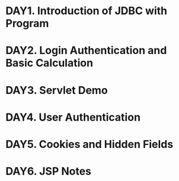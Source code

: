 # DAY1. Introduction of JDBC with Program
# DAY2. Login Authentication and Basic Calculation
# DAY3. Servlet Demo
# DAY4. User Authentication
# DAY5. Cookies and Hidden Fields
# DAY6. JSP Notes
